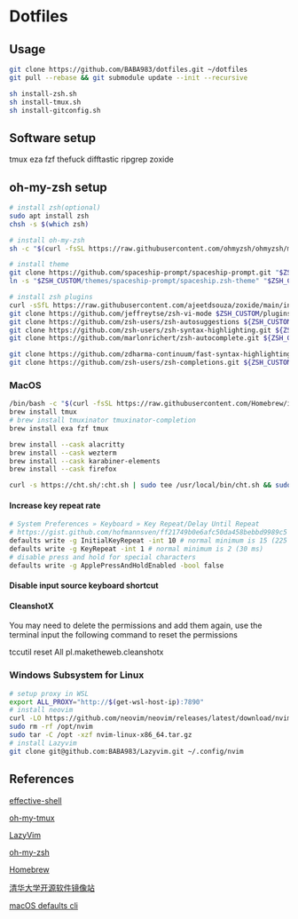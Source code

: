 # Dotfiles

## Usage

```bash
git clone https://github.com/BABA983/dotfiles.git ~/dotfiles
git pull --rebase && git submodule update --init --recursive

sh install-zsh.sh
sh install-tmux.sh
sh install-gitconfig.sh
```

## Software setup

tmux
eza
fzf
thefuck
difftastic
ripgrep
zoxide

## oh-my-zsh setup

```bash
# install zsh(optional)
sudo apt install zsh
chsh -s $(which zsh)

# install oh-my-zsh
sh -c "$(curl -fsSL https://raw.githubusercontent.com/ohmyzsh/ohmyzsh/master/tools/install.sh)"

# install theme
git clone https://github.com/spaceship-prompt/spaceship-prompt.git "$ZSH_CUSTOM/themes/spaceship-prompt" --depth=1
ln -s "$ZSH_CUSTOM/themes/spaceship-prompt/spaceship.zsh-theme" "$ZSH_CUSTOM/themes/spaceship.zsh-theme"

# install zsh plugins
curl -sSfL https://raw.githubusercontent.com/ajeetdsouza/zoxide/main/install.sh | sh
git clone https://github.com/jeffreytse/zsh-vi-mode $ZSH_CUSTOM/plugins/zsh-vi-mode --depth=1
git clone https://github.com/zsh-users/zsh-autosuggestions ${ZSH_CUSTOM:-~/.oh-my-zsh/custom}/plugins/zsh-autosuggestions --depth=1
git clone https://github.com/zsh-users/zsh-syntax-highlighting.git ${ZSH_CUSTOM:-~/.oh-my-zsh/custom}/plugins/zsh-syntax-highlighting --depth=1
git clone https://github.com/marlonrichert/zsh-autocomplete.git ${ZSH_CUSTOM:-${ZSH:-~/.oh-my-zsh}/custom}/plugins/zsh-autocomplete --depth=1

git clone https://github.com/zdharma-continuum/fast-syntax-highlighting.git ${ZSH_CUSTOM:-$HOME/.oh-my-zsh/custom}/plugins/fast-syntax-highlighting --depth=1
git clone https://github.com/zsh-users/zsh-completions.git ${ZSH_CUSTOM:-${ZSH:-~/.oh-my-zsh}/custom}/plugins/zsh-completions --depth=1
```

### MacOS

```bash
/bin/bash -c "$(curl -fsSL https://raw.githubusercontent.com/Homebrew/install/HEAD/install.sh)"
brew install tmux
# brew install tmuxinator tmuxinator-completion
brew install exa fzf tmux

brew install --cask alacritty
brew install --cask wezterm
brew install --cask karabiner-elements
brew install --cask firefox

curl -s https://cht.sh/:cht.sh | sudo tee /usr/local/bin/cht.sh && sudo chmod +x /usr/local/bin/cht.sh
```

#### Increase key repeat rate

```bash
# System Preferences » Keyboard » Key Repeat/Delay Until Repeat
# https://gist.github.com/hofmannsven/ff21749b0e6afc50da458bebbd9989c5
defaults write -g InitialKeyRepeat -int 10 # normal minimum is 15 (225 ms)
defaults write -g KeyRepeat -int 1 # normal minimum is 2 (30 ms)
# disable press and hold for special characters
defaults write -g ApplePressAndHoldEnabled -bool false
```

#### Disable input source keyboard shortcut

#### CleanshotX

You may need to delete the permissions and add them again, use the terminal input the following command to reset the permissions

tccutil reset All pl.maketheweb.cleanshotx

### Windows Subsystem for Linux

```bash
# setup proxy in WSL
export ALL_PROXY="http://$(get-wsl-host-ip):7890"
# install neovim
curl -LO https://github.com/neovim/neovim/releases/latest/download/nvim-linux-x86_64.tar.gz
sudo rm -rf /opt/nvim
sudo tar -C /opt -xzf nvim-linux-x86_64.tar.gz
# install Lazyvim
git clone git@github.com:BABA983/Lazyvim.git ~/.config/nvim
```

## References

[effective-shell](https://effective-shell.com/)

[oh-my-tmux](https://github.com/gpakosz/.tmux)

[LazyVim](https://github.com/LazyVim/LazyVim)

[oh-my-zsh](https://github.com/ohmyzsh/ohmyzsh)

[Homebrew](https://brew.sh/)

[清华大学开源软件镜像站](https://mirrors.tuna.tsinghua.edu.cn/)

[macOS defaults cli](https://macos-defaults.com/)
